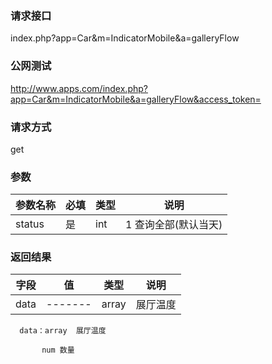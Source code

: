 ### **请求接口**
index.php?app=Car&m=IndicatorMobile&a=galleryFlow


### **公网测试**
http://www.apps.com/index.php?app=Car&m=IndicatorMobile&a=galleryFlow&access_token=

### **请求方式**
get


### **参数**
| 参数名称  |必填|   类型  |说明      |
|------|-----|------|------|
| status| 是 | int|1 查询全部(默认当天) |  

### **返回结果**
|字段        |值          |类型    |说明        |
| ---------  |--------    |-------- |--------  |
|data|-------   |array  |展厅温度  |

      data：array  展厅温度
            
           num 数量
